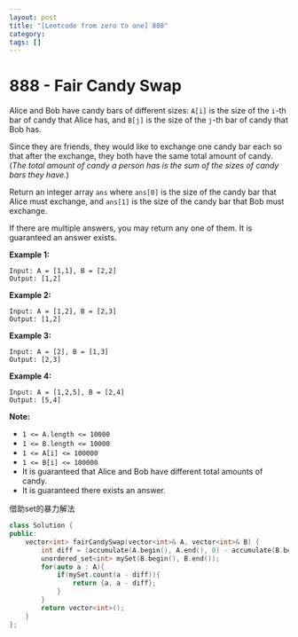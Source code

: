```yaml
---
layout: post
title: "[Leetcode from zero to one] 888"
category: 
tags: []
---
```


# 888 - Fair Candy Swap

Alice and Bob have candy bars of different sizes: `A[i]` is the size of the `i`-th bar of candy that Alice has, and `B[j]` is the size of the `j`-th bar of candy that Bob has.

Since they are friends, they would like to exchange one candy bar each so that after the exchange, they both have the same total amount of candy.  (*The total amount of candy a person has is the sum of the sizes of candy bars they have.*)

Return an integer array `ans` where `ans[0]` is the size of the candy bar that Alice must exchange, and `ans[1]` is the size of the candy bar that Bob must exchange.

If there are multiple answers, you may return any one of them.  It is guaranteed an answer exists.

 

**Example 1:**

```
Input: A = [1,1], B = [2,2]
Output: [1,2]
```

**Example 2:**

```
Input: A = [1,2], B = [2,3]
Output: [1,2]
```

**Example 3:**

```
Input: A = [2], B = [1,3]
Output: [2,3]
```

**Example 4:**

```
Input: A = [1,2,5], B = [2,4]
Output: [5,4]
```

 

**Note:**

- `1 <= A.length <= 10000`
- `1 <= B.length <= 10000`
- `1 <= A[i] <= 100000`
- `1 <= B[i] <= 100000`
- It is guaranteed that Alice and Bob have different total amounts of candy.
- It is guaranteed there exists an answer.

借助set的暴力解法

```c++
class Solution {
public:
    vector<int> fairCandySwap(vector<int>& A, vector<int>& B) {
        int diff = (accumulate(A.begin(), A.end(), 0) - accumulate(B.begin(), B.end(), 0)) / 2;
        unordered_set<int> mySet(B.begin(), B.end());
        for(auto a : A){
            if(mySet.count(a - diff)){
                return {a, a - diff};
            }
        }
        return vector<int>();
    }
};
```

